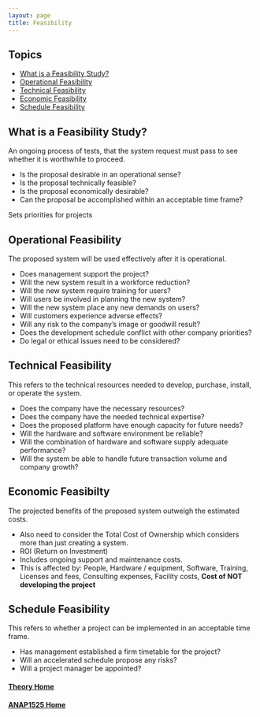 ```yaml
---
layout: page
title: Feasibility
---
```


## Topics
* [What is a Feasibility Study?](#study)
* [Operational Feasibility](#operational)
* [Technical Feasibility](#technical)
* [Economic Feasibility](#economic)
* [Schedule Feasibility](#schedule)

## <a ID="study">What is a Feasibility Study?</a>
An ongoing process of tests, that the system request must pass to see whether it is worthwhile to proceed.
* Is the proposal desirable in an operational sense?
* Is the proposal technically feasible?
* Is the proposal economically desirable?
* Can the proposal be accomplished within an acceptable time frame?

Sets priorities for projects

## <a ID="operational">Operational Feasibility</a>
The proposed system will be used effectively after it is operational.
* Does management support the project?
* Will the new system result in a workforce reduction?
* Will the new system require training for users?
* Will users be involved in planning the new system?
* Will the new system place any new demands on users?
* Will customers experience adverse effects?
* Will any risk to the company’s image or goodwill result?
* Does the development schedule conflict with other company priorities?
* Do legal or ethical issues need to be considered?

## <a ID="technical">Technical Feasibility</a>
This refers to the technical resources needed to develop, purchase, install, or operate the system.
* Does the company have the necessary resources?
* Does the company have the needed technical expertise?
* Does the proposed platform have enough capacity for future needs?
* Will the hardware and software environment be reliable?
* Will the combination of hardware and software supply adequate performance?
* Will the system be able to handle future transaction volume and company growth?

## <a ID="economic">Economic Feasibilty</a>
The projected benefits of the proposed system outweigh the estimated costs.
* Also need to consider the Total Cost of Ownership which considers more than just creating a system.
* ROI (Return on Investment)
* Includes ongoing support and maintenance costs.
* This is affected by: People, Hardware / equipment, Software, Training, Licenses and fees, Consulting expenses, Facility costs, **Cost of NOT developing the project**

## <a ID="schedule">Schedule Feasibility</a>
This refers to whether a project can be implemented in an acceptable time frame.
* Has management established a firm timetable for the project?
* Will an accelerated schedule propose any risks?
* Will a project manager be appointed?

#### [Theory Home](index.md)
#### [ANAP1525 Home](../)